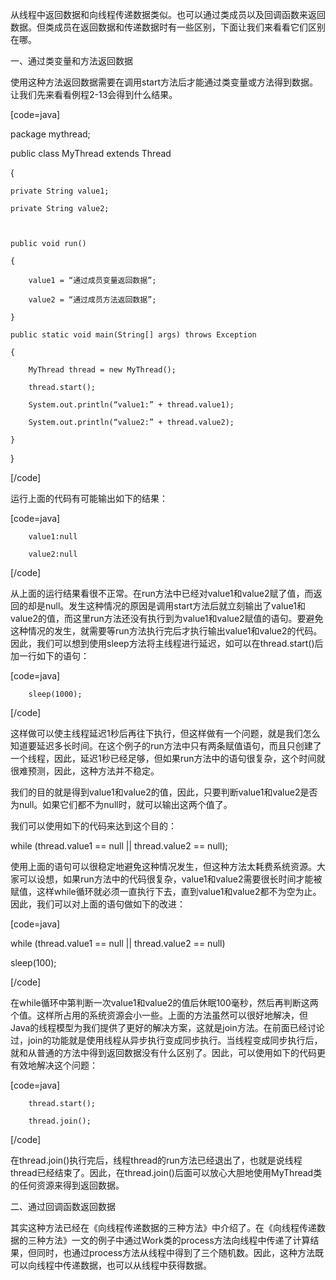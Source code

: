 从线程中返回数据和向线程传递数据类似。也可以通过类成员以及回调函数来返回数据。但类成员在返回数据和传递数据时有一些区别，下面让我们来看看它们区别在哪。
一、通过类变量和方法返回数据
使用这种方法返回数据需要在调用start方法后才能通过类变量或方法得到数据。让我们先来看看例程2-13会得到什么结果。
[code=java]
package mythread;  
 
public class MyThread extends Thread  
{  
    private String value1;  
    private String value2;  
 
    public void run()  
    {  
        value1 = “通过成员变量返回数据”;  
        value2 = “通过成员方法返回数据”;  
    }  
    public static void main(String[] args) throws Exception  
    {  
        MyThread thread = new MyThread();  
        thread.start();  
        System.out.println(“value1:” + thread.value1);  
        System.out.println(“value2:” + thread.value2);  
    }  
}  
[/code]
运行上面的代码有可能输出如下的结果：
[code=java]
		value1:null
		value2:null
[/code]
从上面的运行结果看很不正常。在run方法中已经对value1和value2赋了值，而返回的却是null。发生这种情况的原因是调用start方法后就立刻输出了value1和value2的值，而这里run方法还没有执行到为value1和value2赋值的语句。要避免这种情况的发生，就需要等run方法执行完后才执行输出value1和value2的代码。因此，我们可以想到使用sleep方法将主线程进行延迟，如可以在thread.start()后加一行如下的语句：
[code=java]
		sleep(1000);
[/code]
这样做可以使主线程延迟1秒后再往下执行，但这样做有一个问题，就是我们怎么知道要延迟多长时间。在这个例子的run方法中只有两条赋值语句，而且只创建了一个线程，因此，延迟1秒已经足够，但如果run方法中的语句很复杂，这个时间就很难预测，因此，这种方法并不稳定。
我们的目的就是得到value1和value2的值，因此，只要判断value1和value2是否为null。如果它们都不为null时，就可以输出这两个值了。
我们可以使用如下的代码来达到这个目的：
while (thread.value1 == null || thread.value2 == null); 
使用上面的语句可以很稳定地避免这种情况发生，但这种方法太耗费系统资源。大家可以设想，如果run方法中的代码很复杂，value1和value2需要很长时间才能被赋值，这样while循环就必须一直执行下去，直到value1和value2都不为空为止。因此，我们可以对上面的语句做如下的改进：
[code=java]
while (thread.value1 == null || thread.value2 == null)  
   sleep(100); 
[/code]
在while循环中第判断一次value1和value2的值后休眠100毫秒，然后再判断这两个值。这样所占用的系统资源会小一些。上面的方法虽然可以很好地解决，但Java的线程模型为我们提供了更好的解决方案，这就是join方法。在前面已经讨论过，join的功能就是使用线程从异步执行变成同步执行。当线程变成同步执行后，就和从普通的方法中得到返回数据没有什么区别了。因此，可以使用如下的代码更有效地解决这个问题：
[code=java]
		thread.start();
		thread.join();
[/code]
在thread.join()执行完后，线程thread的run方法已经退出了，也就是说线程thread已经结束了。因此，在thread.join()后面可以放心大胆地使用MyThread类的任何资源来得到返回数据。 
二、通过回调函数返回数据
其实这种方法已经在《向线程传递数据的三种方法》中介绍了。在《向线程传递数据的三种方法》一文的例子中通过Work类的process方法向线程中传递了计算结果，但同时，也通过process方法从线程中得到了三个随机数。因此，这种方法既可以向线程中传递数据，也可以从线程中获得数据。